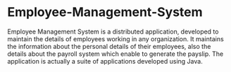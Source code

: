 # Employee-Management-System
Employee Management System is a distributed application, developed to maintain the details of employees working in any organization. It maintains the information about the personal details of their employees, also the details about the payroll system which enable to generate the payslip. The application is actually a suite of applications developed using Java.
